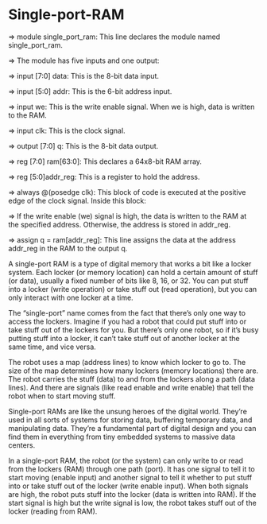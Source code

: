 # Single-port-RAM

=> module single_port_ram: This line declares the module named single_port_ram.

=> The module has five inputs and one output:

=> input [7:0] data: This is the 8-bit data input.

=> input [5:0] addr: This is the 6-bit address input.

=> input we: This is the write enable signal. When we is high, data is written to the RAM.

=> input clk: This is the clock signal.

=> output [7:0] q: This is the 8-bit data output.

=> reg [7:0] ram[63:0]: This declares a 64x8-bit RAM array.

=> reg [5:0]addr_reg: This is a register to hold the address.

=> always @(posedge clk): This block of code is executed at the positive edge of the clock signal. Inside this block:

=> If the write enable (we) signal is high, the data is written to the RAM at the specified address.
  Otherwise, the address is stored in addr_reg.
  
=> assign q = ram[addr_reg]: This line assigns the data at the address addr_reg in the RAM to the output q.

A single-port RAM is a type of digital memory that works a bit like a locker system. Each locker (or memory location) can hold a certain amount of stuff (or data), usually a fixed number of bits like 8, 16, or 32. You can put stuff into a locker (write operation) or take stuff out (read operation), but you can only interact with one locker at a time.

The “single-port” name comes from the fact that there’s only one way to access the lockers. Imagine if you had a robot that could put stuff into or take stuff out of the lockers for you. But there’s only one robot, so if it’s busy putting stuff into a locker, it can’t take stuff out of another locker at the same time, and vice versa.

The robot uses a map (address lines) to know which locker to go to. The size of the map determines how many lockers (memory locations) there are. The robot carries the stuff (data) to and from the lockers along a path (data lines). And there are signals (like read enable and write enable) that tell the robot when to start moving stuff.

Single-port RAMs are like the unsung heroes of the digital world. They’re used in all sorts of systems for storing data, buffering temporary data, and manipulating data. They’re a fundamental part of digital design and you can find them in everything from tiny embedded systems to massive data centers.

In a single-port RAM, the robot (or the system) can only write to or read from the lockers (RAM) through one path (port). It has one signal to tell it to start moving (enable input) and another signal to tell it whether to put stuff into or take stuff out of the locker (write enable input). When both signals are high, the robot puts stuff into the locker (data is written into RAM). If the start signal is high but the write signal is low, the robot takes stuff out of the locker (reading from RAM).
